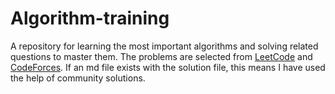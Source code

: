 # Algorithm-training

A repository for learning the most important algorithms and solving related questions to master them.
The problems are selected from [LeetCode](https://leetcode.com/problemset/all/) and [CodeForces](https://codeforces.com/problemset). If an md file exists with the solution file, this means I have used the help of community solutions.
